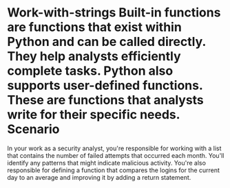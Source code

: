 # Work-with-strings Built-in functions are functions that exist within Python and can be called directly. They help analysts efficiently complete tasks. Python also supports user-defined functions. These are functions that analysts write for their specific needs. Scenario
In your work as a security analyst, you're responsible for working with a list that contains the number of failed attempts that occurred each month. You'll identify any patterns that might indicate malicious activity. You're also responsible for defining a function that compares the logins for the current day to an average and improving it by adding a return statement.
